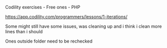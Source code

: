 Codility exercises - Free ones - PHP

https://app.codility.com/programmers/lessons/1-iterations/

Some might still have some issues, was cleaning up and i think i clean more lines than i should

Ones outside folder need to be rechecked
